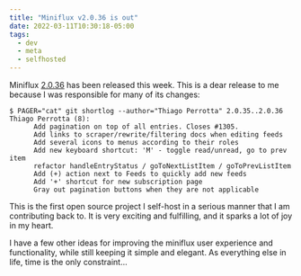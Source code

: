 ```yaml
---
title: "Miniflux v2.0.36 is out"
date: 2022-03-11T10:30:18-05:00
tags:
  - dev
  - meta
  - selfhosted
---
```


Miniflux [2.0.36](https://miniflux.app/releases/2.0.36.html) has been released this week. This is a dear release to me because I was responsible for many of its changes:

<!--more-->

```shell
$ PAGER="cat" git shortlog --author="Thiago Perrotta" 2.0.35..2.0.36
Thiago Perrotta (8):
      Add pagination on top of all entries. Closes #1305.
      Add links to scraper/rewrite/filtering docs when editing feeds
      Add several icons to menus according to their roles
      Add new keyboard shortcut: 'M' - toggle read/unread, go to prev item
      refactor handleEntryStatus / goToNextListItem / goToPrevListItem
      Add (+) action next to Feeds to quickly add new feeds
      Add '+' shortcut for new subscription page
      Gray out pagination buttons when they are not applicable
```

This is the first open source project I self-host in a serious manner that I am contributing back to. It is very exciting and fulfilling, and it sparks a lot of joy in my heart.

I have a few other ideas for improving the miniflux user experience and functionality, while still keeping it simple and elegant. As everything else in life, time is the only constraint...
